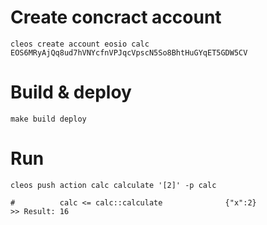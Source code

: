 # Create concract account
```
cleos create account eosio calc EOS6MRyAjQq8ud7hVNYcfnVPJqcVpscN5So8BhtHuGYqET5GDW5CV
```

# Build & deploy
```
make build deploy
```

# Run
```
cleos push action calc calculate '[2]' -p calc

#          calc <= calc::calculate              {"x":2}
>> Result: 16
```
